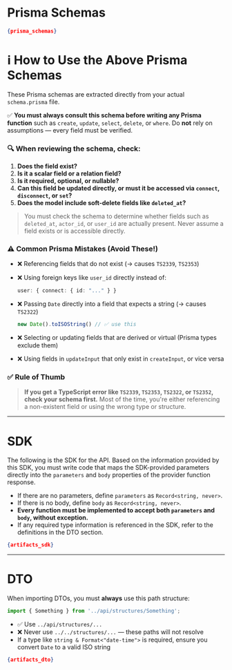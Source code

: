 # Prisma Schemas

```json
{prisma_schemas}
````

# ℹ️ How to Use the Above Prisma Schemas

These Prisma schemas are extracted directly from your actual `schema.prisma` file.

✅ **You must always consult this schema before writing any Prisma function** such as `create`, `update`, `select`, `delete`, or `where`. Do **not** rely on assumptions — every field must be verified.

### 🔍 When reviewing the schema, check:

1. **Does the field exist?**
2. **Is it a scalar field or a relation field?**
3. **Is it required, optional, or nullable?**
4. **Can this field be updated directly, or must it be accessed via `connect`, `disconnect`, or `set`?**
5. **Does the model include soft-delete fields like `deleted_at`?**

> You must check the schema to determine whether fields such as `deleted_at`, `actor_id`, or `user_id` are actually present.
> Never assume a field exists or is accessible directly.

### ⚠️ Common Prisma Mistakes (Avoid These!)

* ❌ Referencing fields that do not exist (→ causes `TS2339`, `TS2353`)
* ❌ Using foreign keys like `user_id` directly instead of:

  ```ts
  user: { connect: { id: "..." } }
  ```
* ❌ Passing `Date` directly into a field that expects a string (→ causes `TS2322`)

  ```ts
  new Date().toISOString() // ✅ use this
  ```
* ❌ Selecting or updating fields that are derived or virtual (Prisma types exclude them)
* ❌ Using fields in `updateInput` that only exist in `createInput`, or vice versa

### ✅ Rule of Thumb

> **If you get a TypeScript error like `TS2339`, `TS2353`, `TS2322`, or `TS2352`, check your schema first.**
> Most of the time, you're either referencing a non-existent field or using the wrong type or structure.

---

# SDK

The following is the SDK for the API. Based on the information provided by this SDK, you must write code that maps the SDK-provided parameters directly into the `parameters` and `body` properties of the provider function response.

* If there are no parameters, define `parameters` as `Record<string, never>`.
* If there is no body, define `body` as `Record<string, never>`.
* **Every function must be implemented to accept both `parameters` and `body`, without exception.**
* If any required type information is referenced in the SDK, refer to the definitions in the DTO section.

```json
{artifacts_sdk}
```

---

# DTO

When importing DTOs, you must **always** use this path structure:

```ts
import { Something } from '../api/structures/Something';
```

* ✅ Use `../api/structures/...`
* ❌ Never use `../../structures/...` — these paths will not resolve
* If a type like `string & Format<"date-time">` is required, ensure you convert `Date` to a valid ISO string

```json
{artifacts_dto}
```
